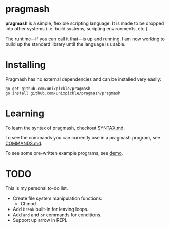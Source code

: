 # pragmash

**pragmash** is a simple, flexible scripting language. It is made to be dropped into other systems (i.e. build systems, scripting environments, etc.).

The runtime&mdash;if you can call it that&mdash;is up and running. I am now working to build up the standard library until the language is usable.

# Installing

Pragmash has no external dependencies and can be installed very easily:

    go get github.com/unixpickle/pragmash
    go install github.com/unixpickle/pragmash/pragmash

# Learning

To learn the syntax of pragmash, checkout [SYNTAX.md](SYNTAX.md).

To see the commands you can currently use in a pragmash program, see [COMMANDS.md](COMMANDS.md).

To see some pre-written example programs, see [demo](demo).

# TODO

This is my personal to-do list.

 * Create file system manipulation functions:
   * Chmod
 * Add `break` built-in for leaving loops.
 * Add `and` and `or` commands for conditions.
 * Support up arrow in REPL
